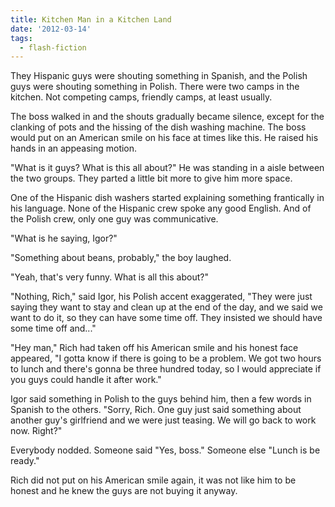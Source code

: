 ```yaml
---
title: Kitchen Man in a Kitchen Land
date: '2012-03-14'
tags:
  - flash-fiction
---
```


They Hispanic guys were shouting something in Spanish, and the Polish guys were
shouting something in Polish. There were two camps in the kitchen. Not competing
camps, friendly camps, at least usually.

<!-- truncate -->

The boss walked in and the shouts gradually became silence, except for the
clanking of pots and the hissing of the dish washing machine. The boss would put
on an American smile on his face at times like this. He raised his hands in an
appeasing motion.

"What is it guys? What is this all about?" He was standing in a aisle between
the two groups. They parted a little bit more to give him more space.

One of the Hispanic dish washers started explaining something frantically in his
language. None of the Hispanic crew spoke any good English. And of the Polish
crew, only one guy was communicative.

"What is he saying, Igor?"

"Something about beans, probably," the boy laughed.

"Yeah, that's very funny. What is all this about?"

"Nothing, Rich," said Igor, his Polish accent exaggerated, "They were just
saying they want to stay and clean up at the end of the day, and we said we want
to do it, so they can have some time off. They insisted we should have some time
off and..."

"Hey man," Rich had taken off his American smile and his honest face appeared,
"I gotta know if there is going to be a problem. We got two hours to lunch and
there's gonna be three hundred today, so I would appreciate if you guys could
handle it after work."

Igor said something in Polish to the guys behind him, then a few words in
Spanish to the others. "Sorry, Rich. One guy just said something about another
guy's girlfriend and we were just teasing. We will go back to work now. Right?"

Everybody nodded. Someone said "Yes, boss." Someone else "Lunch is be ready."

Rich did not put on his American smile again, it was not like him to be honest
and he knew the guys are not buying it anyway.
